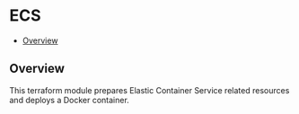 # ECS
<!-- vim-markdown-toc GFM -->

- [Overview](#overview)

<!-- vim-markdown-toc -->
## Overview

This terraform module prepares Elastic Container Service related resources
and deploys a Docker container.
